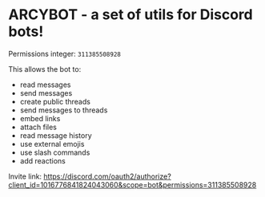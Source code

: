# ARCYBOT - a set of utils for Discord bots!

Permissions integer: `311385508928`

This allows the bot to:

- read messages
- send messages
- create public threads
- send messages to threads
- embed links
- attach files
- read message history
- use external emojis
- use slash commands
- add reactions

Invite link: https://discord.com/oauth2/authorize?client_id=1016776841824043060&scope=bot&permissions=311385508928